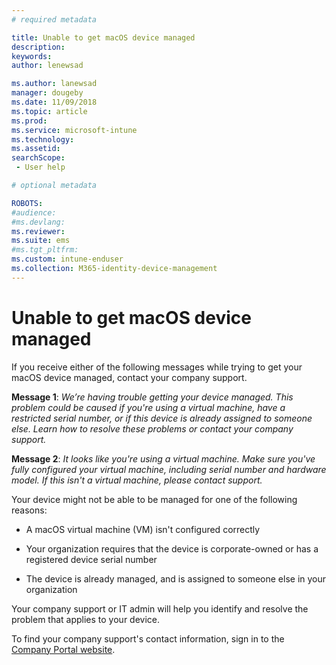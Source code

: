 ```yaml
---
# required metadata

title: Unable to get macOS device managed
description:
keywords:
author: lenewsad

ms.author: lanewsad
manager: dougeby
ms.date: 11/09/2018
ms.topic: article
ms.prod:
ms.service: microsoft-intune
ms.technology:
ms.assetid: 
searchScope:
 - User help

# optional metadata

ROBOTS:  
#audience:
#ms.devlang:
ms.reviewer: 
ms.suite: ems
#ms.tgt_pltfrm:
ms.custom: intune-enduser
ms.collection: M365-identity-device-management
---
```


# Unable to get macOS device managed

If you receive either of the following messages while trying to get your macOS device managed, contact your company support.

**Message 1**: *We’re having trouble getting your device managed. This problem could be caused if you're using a virtual machine, have a restricted serial number, or if this device is already assigned to someone else. Learn how to resolve these problems or contact your company support.*

**Message 2**: *It looks like you're using a virtual machine. Make sure you've fully configured your virtual machine, including serial number and hardware model. If this isn't a virtual machine, please contact support.*  

Your device might not be able to be managed for one of the following reasons: 

* A macOS virtual machine (VM) isn't configured correctly   

* Your organization requires that the device is corporate-owned or has a registered device serial number   

* The device is already managed, and is assigned to someone else in your organization  

Your company support or IT admin will help you identify and resolve the problem that applies to your device.  

To find your company support's contact information, sign in to the [Company Portal website](https://go.microsoft.com/fwlink/?linkid=2010980).
